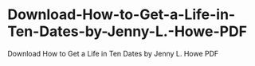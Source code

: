 # Download-How-to-Get-a-Life-in-Ten-Dates-by-Jenny-L.-Howe-PDF
Download How to Get a Life in Ten Dates by Jenny L. Howe PDF
